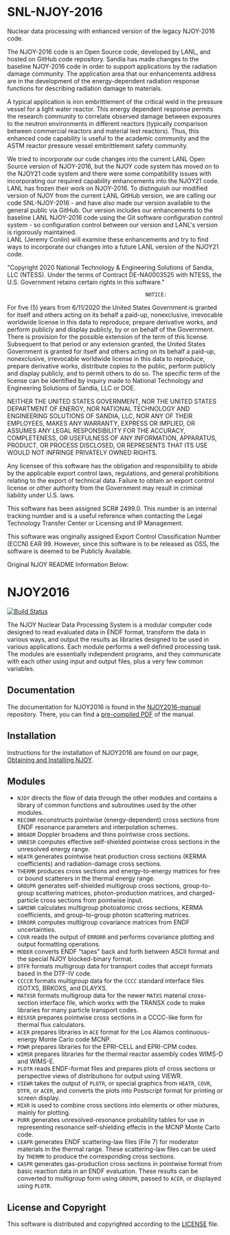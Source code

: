 # SNL-NJOY-2016
Nuclear data processing with enhanced version of the legacy NJOY-2016 code.

The NJOY-2016 code is an Open Source code, developed by LANL, and hosted on GitHub code repository. 
Sandia has made changes to the baseline NJOY-2016 code in order to support applications by the 
radiation damage community. The application area that our enhancements address are in the development 
of the energy-dependent radiation response functions for describing radiation damage to materials. 

A typical application is iron embrittlement of the critical weld in the pressure vessel for a light 
water reactor. This energy dependent response permits the research community to correlate observed 
damage between exposures to the neutron environments in different reactors (typically comparison 
between commercial reactors and material test reactors). Thus, this enhanced code capability is 
useful to the academic community and the ASTM reactor pressure vessel embrittlement safety community. 

We tried to incorporate our code changes into the current LANL Open Source version of NJOY-2016, but the 
NJOY code system has moved on to the NJOY21 code system and there were some compatibility issues with 
incorporating our required capability enhancements into the NJOY21 code.  LANL has frozen their work on NJOY-2016. 
To distinguish our modified version of NJOY from the current LANL GitHub version, we are calling our code 
SNL-NJOY-2016 - and have also made our version available to the general public via GitHub. 
Our version includes our enhancements to the baseline LANL NJOY-2016 code using the Git software configuration 
control system - so configuration control between our version and LANL's version is rigorously maintained.  
LANL (Jeremy Conlin) will examine these enhancements and try to find ways to incorporate our changes 
into a future LANL version of the NJOY21 code. 

"Copyright 2020 National Technology & Engineering Solutions of Sandia, LLC (NTESS). Under the terms of 
Contract DE-NA0003525 with NTESS, the U.S. Government retains certain rights in this software."


                                                 NOTICE:

For five (5) years from 6/11/2020 the United States Government is granted for itself and others acting on its 
behalf a paid-up, nonexclusive, irrevocable worldwide license in this data to reproduce, prepare derivative works, 
and perform publicly and display publicly, by or on behalf of the Government. There is provision for the possible 
extension of the term of this license. Subsequent to that period or any extension granted, the United States Government 
is granted for itself and others acting on its behalf a paid-up, nonexclusive, irrevocable worldwide license in this 
data to reproduce, prepare derivative works, distribute copies to the public, perform publicly and display publicly, 
and to permit others to do so. The specific term of the license can be identified by inquiry made to National Technology 
and Engineering Solutions of Sandia, LLC or DOE.
 
NEITHER THE UNITED STATES GOVERNMENT, NOR THE UNITED STATES DEPARTMENT OF ENERGY, NOR NATIONAL TECHNOLOGY AND ENGINEERING 
SOLUTIONS OF SANDIA, LLC, NOR ANY OF THEIR EMPLOYEES, MAKES ANY WARRANTY, EXPRESS OR IMPLIED, OR ASSUMES ANY LEGAL 
RESPONSIBILITY FOR THE ACCURACY, COMPLETENESS, OR USEFULNESS OF ANY INFORMATION, APPARATUS, PRODUCT, OR PROCESS DISCLOSED, 
OR REPRESENTS THAT ITS USE WOULD NOT INFRINGE PRIVATELY OWNED RIGHTS.
 
Any licensee of this software has the obligation and responsibility to abide by the applicable export control laws, 
regulations, and general prohibitions relating to the export of technical data. Failure to obtain an export control 
license or other authority from the Government may result in criminal liability under U.S. laws.

This software has been assigned SCR# 2499.0. This number is an internal tracking number and is a useful reference 
when contacting the Legal Technology Transfer Center or Licensing and IP Management. 

This software was originally assigned Export Control Classification Number (ECCN) EAR 99. However, since this software 
is to be released as OSS, the software is deemed to be Publicly Available. 

Original NJOY README Information Below:

# NJOY2016
[![Build Status](https://travis-ci.org/njoy/NJOY2016.svg?branch=master)](https://travis-ci.org/njoy/NJOY2016)

 The NJOY Nuclear Data Processing System is a modular computer code designed to read evaluated data in ENDF format, transform the data in various ways, and output the results as libraries designed to be used in various applications. Each module performs a well defined processing task. The modules are essentially independent programs, and they communicate with each other using input and output files, plus a very few common variables.

## Documentation
The documentation for NJOY2016 is found in the [NJOY2016-manual](https://github.com/njoy/NJOY2016-manual) repository. There, you can find a [pre-compiled PDF](https://github.com/njoy/NJOY2016-manual/raw/master/njoy16.pdf) of the manual.

## Installation
Instructions for the installation of NJOY2016 are found on our page, [Obtaining and Installing NJOY](https://njoy.github.io/Build/index.html).

## Modules
+  `NJOY` directs the flow of data through the other modules and contains a library of common functions and subroutines used by the other modules.
+  `RECONR` reconstructs pointwise (energy-dependent) cross sections from ENDF resonance parameters and interpolation schemes.
+  `BROADR` Doppler broadens and thins pointwise cross sections.
+  `UNRESR` computes effective self-shielded pointwise cross sections in the unresolved energy range.
+  `HEATR` generates pointwise heat production cross sections (KERMA coefficients) and radiation-damage cross sections.
+  `THERMR` produces cross sections and energy-to-energy matrices for free or bound scatterers in the thermal energy range.
+  `GROUPR` generates self-shielded multigroup cross sections, group-to-group scattering matrices, photon-production matrices, and charged-particle cross sections from pointwise input.
+  `GAMINR` calculates multigroup photoatomic cross sections, KERMA coefficients, and group-to-group photon scattering matrices.
+  `ERRORR` computes multigroup covariance matrices from ENDF uncertainties.
+  `COVR` reads the output of `ERRORR` and performs covariance plotting and output formatting operations.
+  `MODER` converts ENDF "tapes" back and forth between ASCII format and the special NJOY blocked-binary format.
+  `DTFR` formats multigroup data for transport codes that accept formats based in the DTF-IV code.
+  `CCCCR` formats multigroup data for the `CCCC` standard interface files ISOTXS, BRKOXS, and DLAYXS.
+  `MATXSR` formats multigroup data for the newer `MATXS` material cross-section interface file, which works with the TRANSX code to make libraries for many particle transport codes.
+  `RESXSR` prepares pointwise cross sections in a CCCC-like form for thermal flux calculators.
+  `ACER` prepares libraries in `ACE` format for the Los Alamos continuous-energy Monte Carlo code MCNP.
+  `POWR` prepares libraries for the EPRI-CELL and EPRI-CPM codes.
+  `WIMSR` prepares libraries for the thermal reactor assembly codes WIMS-D and WIMS-E.
+  `PLOTR` reads ENDF-format files and prepares plots of cross sections or perspective views of distributions for output using VIEWR.
+  `VIEWR` takes the output of `PLOTR`, or special graphics from `HEATR`, `COVR`, `DTFR`, or `ACER`, and converts the plots into Postscript format for printing or screen display.
+  `MIXR` is used to combine cross sections into elements or other mixtures, mainly for plotting.
+  `PURR` generates unresolved-resonance probability tables for use in representing resonance self-shielding effects in the MCNP Monte Carlo code.
+  `LEAPR` generates ENDF scattering-law files (File 7) for moderator materials in the thermal range. These scattering-law files can be used by `THERMR` to produce the corresponding cross sections.
+  `GASPR` generates gas-production cross sections in pointwise format from basic reaction data in an ENDF evaluation. These results can be converted to multigroup form using `GROUPR`, passed to `ACER`, or displayed using `PLOTR`.

## License and Copyright
This software is distributed and copyrighted according to the [LICENSE](LICENSE) file.
